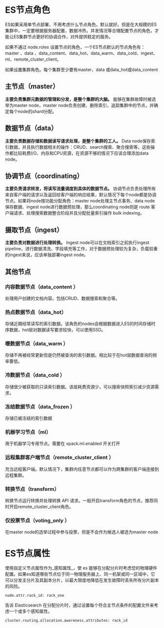 # ES节点角色

ES如果采用单节点部署，不用考虑什么节点角色，默认就好。但是在大规模的ES集群中，一定要根据服务器配置，数据冷热，并发情况等合理配置节点的角色，才能让ES集群节点更好的协调合作，对外提供稳定的服务。

如果不通过 node.roles 设置节点的角色，一个ES节点默认的节点角色有：master 、data 、data_content、data_hot、data_warm、data_cold、ingest、ml、remote_cluster_client。

如果设置集群角色。每个集群至少要有master、data 或data_hot或data_content

## 主节点（master）

**主要负责集群元数据的管理和分发，是整个集群的大脑。** 能够在集群故障时被选举为master node，master node负责创建、删除索引，追踪集群中的节点，并确定每个node的shard分配。

## 数据节点（data）
**主要负责数据存储和数据读写请求处理，是整个集群的工人。** Data node保存索引数据，并且执行数据相关的操作：CRUD、search搜索、聚合搜索等，这些操作都比较耗费I/O、内存和CPU资源，在资源不够的情况下应该合理添加data node。

## 协调节点（coordinating）
**主要负责请求转发，将读写流量调度到具体的数据节点。** 协调节点负责处理所有来自客户端的请求以及返回给客户端的响应结果，默认情况下每个node都是协调节点。如果将node按功能分配角色：master node处理主节点事务、data node保存数据、ingest node进行数据预处理，那么coordinating node则是 route 客户端请求、处理搜索数据整合阶段并且分配批量索引操作 bulk indexing。

## 摄取节点（ingest）
**主要负责对数据进行处理转换。** Ingest node可以在文档索引之前执行ingest pipeline，进行数据清洗、字段填充等工作，对于数据预处理较为复杂，负载较重的ingest来说，应该单独部署ingest node。

## 其他节点

### 内容数据节点（data_content ）
处理用户创建的文档内容。包括CRUD、数据搜索和聚合等。

### 热点数据节点（data_hot）
存储近期经常读写的索引数据。该角色的nodes会根据数据进入ES的时间存储时序数据，hot层对数据读写要求较快，可以使用SSD。

### 暖数据节点（data_warm ）
存储不再被经常更新但是仍然被查询的索引数据。相比较于在hot层数据查询的频率要低。

### 冷数据节点（data_cold ）
存储很少被获取的只读索引数据。该层耗费资源少，可以搜索快照索引减少资源需求。

### 冻结数据节点（data_frozen ）
存储已被冻结的索引数据

### 机器学习节点（ml）
用于机器学习专用节点。需要在 xpack.ml.enabled 开关打开

### 远程集群客户端节点（remote_cluster_client ）
充当远程客户端。默认情况下，集群内任意节点都可以作为跨集群的客户端连接到远程集群。

### 转换节点（transform）
转换节点运行转换并处理转换 API 请求。一般开启transform角色的节点，推荐同时开启remote_cluster_client角色。

### 仅投票节点（voting_only ）
在master node的选举过程中参与投票，但是不会作为候选人被选为master node

# ES节点属性

使用自定义节点属性作为_感知属性_，使 es 能够在分配分片时考虑您的物理硬件配置。如果es知道哪些节点位于同一物理服务器上、同一机架或同一区域中，它可以分发主分片及其副本分片，以最大限度地降低在发生故障时丢失所有分片副本的风险。
```
node.attr.rack_id: rack_one
```

告诉 Elasticsearch 在分配分片时，通过设置每个符合主节点条件的配置文件来考虑一个或多个感知属性。
```
cluster.routing.allocation.awareness.attributes: rack_id
```
